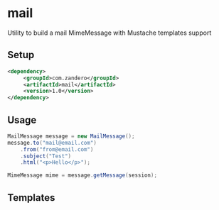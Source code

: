 # mail
Utility to build a mail MimeMessage with Mustache templates support 

## Setup
```xml
<dependency>      
     <groupId>com.zandero</groupId>      
     <artifactId>mail</artifactId>      
     <version>1.0</version>      
</dependency>
```

## Usage

```java
MailMessage message = new MailMessage();
message.to("mail@email.com")
    .from("from@email.com")
    .subject("Test")
    .html("<p>Hello</p>");

MimeMessage mime = message.getMessage(session);
```

## Templates
